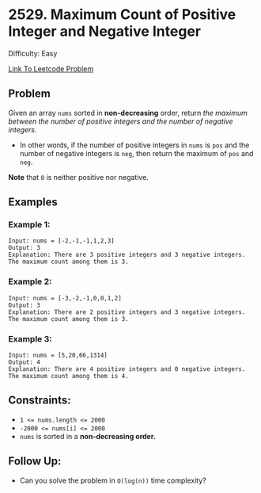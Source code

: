 # 2529. Maximum Count of Positive Integer and Negative Integer
Difficulty: Easy

[Link To Leetcode Problem](https://leetcode.com/problems/maximum-count-of-positive-integer-and-negative-integer/)

## Problem
Given an array `nums` sorted in **non-decreasing** order, return *the maximum between the number of positive integers and the number of negative integers.*

- In other words, if the number of positive integers in `nums` is `pos` and the number of negative integers is `neg`, then return the maximum of `pos` and `neg`.

**Note** that `0` is neither positive nor negative.

## Examples
### Example 1:
```
Input: nums = [-2,-1,-1,1,2,3]
Output: 3
Explanation: There are 3 positive integers and 3 negative integers. The maximum count among them is 3.
```
### Example 2:
```
Input: nums = [-3,-2,-1,0,0,1,2]
Output: 3
Explanation: There are 2 positive integers and 3 negative integers. The maximum count among them is 3.
```
### Example 3:
```
Input: nums = [5,20,66,1314]
Output: 4
Explanation: There are 4 positive integers and 0 negative integers. The maximum count among them is 4.
```

## Constraints:
- `1 <= nums.length <= 2000`
- `-2000 <= nums[i] <= 2000`
- `nums` is sorted in a **non-decreasing order.**

## Follow Up:
- Can you solve the problem in `O(log(n))` time complexity?